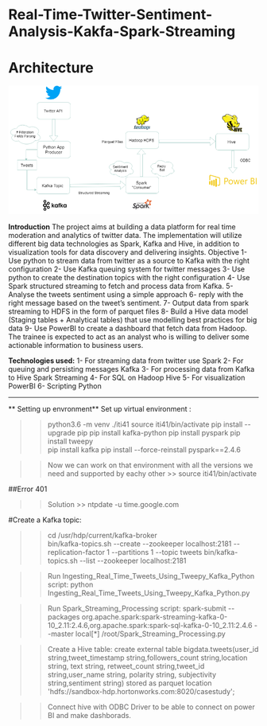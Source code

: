 # Real-Time-Twitter-Sentiment-Analysis-Kakfa-Spark-Streaming 


# Architecture 
![](/arch2.png) 

**Introduction**
The project aims at building a data platform for real time
moderation and analytics of twitter data. The implementation will
utilize different big data technologies as Spark, Kafka and Hive, in
addition to visualization tools for data discovery and delivering
insights.
Objective
1- Use python to stream data from twitter as a source to Kafka
with the right configuration
2- Use Kafka queuing system for twitter messages
3- Use python to create the destination topics with the right
configuration
4- Use Spark structured streaming to fetch and process data
from Kafka.
5- Analyse the tweets sentiment using a simple approach
6- reply with the right message based on the tweet’s sentiment.
7- Output data from spark streaming to HDFS in the form of
parquet files
8- Build a Hive data model (Staging tables + Analytical tables)
that use modelling best practices for big data
9- Use PowerBI to create a dashboard that fetch data from
Hadoop. The trainee is expected to act as an analyst who is
willing to deliver some actionable information to business
users.

**Technologies used:**
1- For streaming data from twitter use
Spark
2- For queuing and persisting messages
Kafka
3- For processing data from Kafka to Hive
Spark Streaming
4- For SQL on Hadoop
Hive
5- For visualization
PowerBI 
6- Scripting 
Python  
************************************************************************************************************************ 
** Setting up envronment** 
Set up virtual environment : 
>>python3.6 -m venv ./iti41
>>source iti41/bin/activate 
>>pip install --upgrade pip 
>>pip install kafka-python
>>pip install pyspark 
>>pip install tweepy  
>>pip install kafka
>>pip install --force-reinstall pyspark==2.4.6 

>> Now we can work on that environment with all the versions we need and supported by eachy other >> source iti41/bin/activate     

##Error 401 
  >> Solution >>  ntpdate -u time.google.com  

#Create a Kafka topic: 
>> cd /usr/hdp/current/kafka-broker   
>> bin/kafka-topics.sh --create     --zookeeper localhost:2181     --replication-factor 1     --partitions 1     --topic tweets 
>> bin/kafka-topics.sh --list --zookeeper localhost:2181   

>> Run Ingesting_Real_Time_Tweets_Using_Tweepy_Kafka_Python script: 
>> python Ingesting_Real_Time_Tweets_Using_Tweepy_Kafka_Python.py
  

>> Run Spark_Streaming_Processing script: 
>> spark-submit --packages org.apache.spark:spark-streaming-kafka-0-10_2.11:2.4.6,org.apache.spark:spark-sql-kafka-0-10_2.11:2.4.6 --master local[*] /root/Spark_Streaming_Processing.py 

>> Create a Hive table: 
>> create external table bigdata.tweets(user_id string,tweet_timestamp string,followers_count string,location string, text string, retweet_count string,tweet_id string,user_name string, polarity string, subjectivity string,sentiment string) stored as parquet location 'hdfs://sandbox-hdp.hortonworks.com:8020/casestudy';
 
>>Connect hive with ODBC Driver to be able to connect on power BI and make dashborads.




